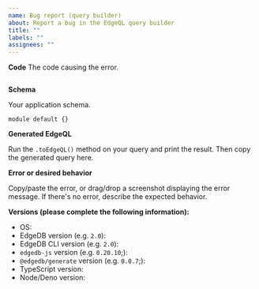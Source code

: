 ```yaml
---
name: Bug report (query builder)
about: Report a bug in the EdgeQL query builder
title: ""
labels: ""
assignees: ""
---
```


**Code**
The code causing the error.

```typescript

```

**Schema**

Your application schema.

```esdl
module default {}
```

**Generated EdgeQL**

Run the `.toEdgeQL()` method on your query and print the result. Then copy the generated query here.

**Error or desired behavior**

Copy/paste the error, or drag/drop a screenshot displaying the error message. If there's no error, describe the expected behavior.

**Versions (please complete the following information):**

<!--
For EdgeDB Version: run `edgedb query 'select sys::get_version_as_str()'` from your project directory (or run `select sys::get_version_as_str();` in the EdgeDB interactive shell).
For EdgeDB CLI version: Run `edgedb --version` from anywhere
For `edgedb-js` version: Run `npm list edgedb --depth=0` from your project directory
For `@edgedb/generate` version: See the comment at the top of any of the generated files in `dbschema/edgeql-js`
For TypeScript version: Run `npm list typescript --depth=0` from your project directory
For Node/Deno version: Run `node --version` or `deno --version`
-->

- OS:
- EdgeDB version (e.g. `2.0`):
- EdgeDB CLI version (e.g. `2.0`):
- `edgedb-js` version (e.g. `0.20.10`;):
- `@edgedb/generate` version (e.g. `0.0.7`;):
- TypeScript version:
- Node/Deno version:
